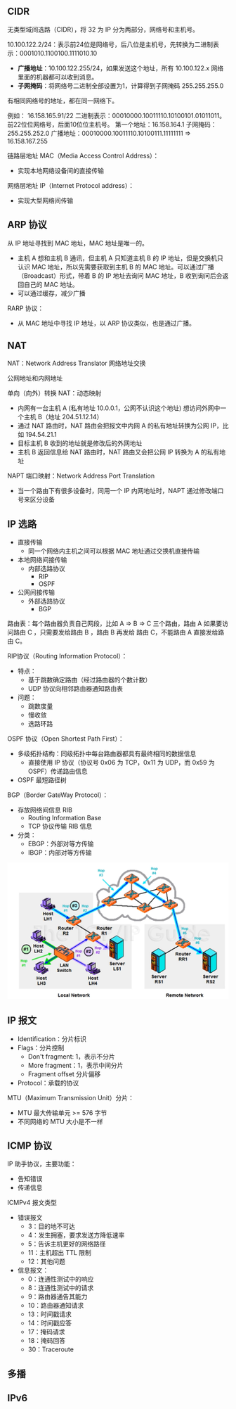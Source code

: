 ## CIDR 

无类型域间选路（CIDR），将 32 为 IP 分为两部分，网络号和主机号。

10.100.122.2/24：表示前24位是网络号，后八位是主机号，先转换为二进制表示：0001010.1100100.1111010.10

- **广播地址**：10.100.122.255/24，如果发送这个地址，所有 10.100.122.x 网络里面的机器都可以收到消息。
- **子网掩码**：将网络号二进制全部设置为1，计算得到子网掩码 255.255.255.0

有相同网络号的地址，都在同一网络下。

例如：
16.158.165.91/22 二进制表示：00010000.10011110.10100101.01011011。前22位位网络号，后面10位位主机号。
第一个地址：16.158.164.1
子网掩码：255.255.252.0
广播地址：00010000.10011110.10100111.11111111 => 16.158.167.255


链路层地址 MAC（Media Access Control Address）：
- 实现本地网络设备间的直接传输

网络层地址 IP（Internet Protocol address）：
- 实现大型网络间传输


## ARP 协议

从 IP 地址寻找到 MAC 地址，MAC 地址是唯一的。

- 主机 A 想和主机 B 通讯，但主机 A 只知道主机 B 的 IP 地址，但是交换机只认识 MAC 地址，所以先需要获取到主机 B 的 MAC 地址。可以通过广播（Broadcast）形式，带着 B 的 IP 地址去询问 MAC 地址，B 收到询问后会返回自己的 MAC 地址。
- 可以通过缓存，减少广播


RARP 协议：
- 从 MAC 地址中寻找 IP 地址，以 ARP 协议类似，也是通过广播。

## NAT

NAT：Network Address Translator 网络地址交换

公网地址和内网地址

单向（向外）转换 NAT：动态映射
- 内网有一台主机 A (私有地址 10.0.0.1，公网不认识这个地址) 想访问外网中一个主机 B（地址 204.51.12.14）
- 通过 NAT 路由时，NAT 路由会把报文中内网 A 的私有地址转换为公网 IP，比如 194.54.21.1
- 目标主机 B 收到的地址就是修改后的外网地址
- 主机 B 返回信息给 NAT 路由时，NAT 路由又会把公网 IP 转换为 A 的私有地址


NAPT 端口映射：Network Address Port Translation
- 当一个路由下有很多设备时，同用一个 IP 内网地址时，NAPT 通过修改端口号来区分设备


## IP 选路

- 直接传输
  - 同一个网络内主机之间可以根据 MAC 地址通过交换机直接传输
- 本地网络间接传输
  - 内部选路协议
    - RIP
    - OSPF
- 公网间接传输
  - 外部选路协议
    - BGP

路由表：每个路由器负责自己网段，比如 A => B => C 三个路由，路由 A 如果要访问路由 C ，只需要发给路由 B ，路由 B 再发给 路由 C，不能路由 A 直接发给路由 C。

RIP协议（Routing Information Protocol）：
- 特点：
  - 基于跳数确定路由（经过路由器的个数计数）
  - UDP 协议向相邻路由器通知路由表
- 问题：
  - 跳数度量
  - 慢收敛
  - 选路环路

OSPF 协议（Open Shortest Path First）：
- 多级拓扑结构：同级拓扑中每台路由器都具有最终相同的数据信息
  - 直接使用 IP 协议（协议号 0x06 为 TCP，0x11 为 UDP，而 0x59 为 OSPF）传递路由信息
- OSPF 最短路径树

BGP（Border GateWay Protocol）：
- 存放网络间信息 RIB
  - Routing Information Base
  - TCP 协议传输 RIB 信息
- 分类：
  - EBGP：外部对等方传输
  - IBGP：内部对等方传输

![](../images/01.png)

## IP 报文

- Identification：分片标识
- Flags：分片控制
  - Don't fragment: 1，表示不分片
  - More fragment：1，表示中间分片
  - Fragment offset 分片偏移
- Protocol：承载的协议

MTU（Maximum Transmission Unit）分片：
- MTU 最大传输单元 >= 576 字节
- 不同网络的 MTU 大小是不一样


## ICMP 协议

IP 助手协议，主要功能：
- 告知错误
- 传递信息

ICMPv4 报文类型
- 错误报文
  - 3：目的地不可达
  - 4：发生拥塞，要求发送方降低速率
  - 5：告诉主机更好的网络路径
  - 11：主机超出 TTL 限制
  - 12：其他问题
- 信息报文：
  - 0：连通性测试中的响应
  - 8：连通性测试中的请求
  - 9：路由器通告其能力
  - 10：路由器通知请求
  - 13：时间戳请求
  - 14：时间戳应答
  - 17：掩码请求
  - 18：掩码回答
  - 30：Traceroute

## 多播

## IPv6


